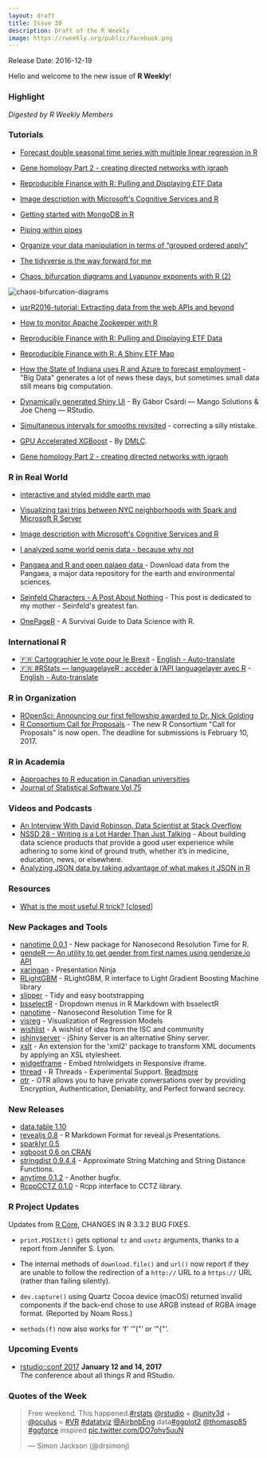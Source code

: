 ```yaml
---
layout: draft
title: Issue 30
description: Draft of the R Weekly
image: https://rweekly.org/public/facebook.png
---
```


Release Date: 2016-12-19

Hello and welcome to the new issue of **R Weekly**!

### Highlight

*Digested by R Weekly Members*


### Tutorials

+ [Forecast double seasonal time series with multiple linear regression in R](https://petolau.github.io/Forecast-double-seasonal-time-series-with-multiple-linear-regression-in-R/)

+ [Gene homology Part 2 - creating directed networks with igraph](https://shiring.github.io/genome/2016/12/14/homologous_genes_part2_post)

+ [Reproducible Finance with R: Pulling and Displaying ETF Data](https://www.rstudio.com/rviews/2016/12/14/reproducible-finance-with-r-pulling-and-displaying-etf-data/)

+ [Image description with Microsoft's Cognitive Services and R](http://flovv.github.io/Roxford_extension/)

+ [Getting started with MongoDB in R](https://cran.r-project.org/web/packages/mongolite/vignettes/intro.html)

+ [Piping within pipes](http://nathaneastwood.github.io/2016-11-21-pipes-in-pipes/) 

+ [Organize your data manipulation in terms of “grouped ordered apply”](http://www.win-vector.com/blog/2016/12/organize-your-data-manipulation-in-terms-of-grouped-ordered-apply/)

+ [The tidyverse is the way forward for me](https://www.reddit.com/r/rstats/comments/5i8v97/the_tidyverse_is_the_way_forward_for_me/)

+ [Chaos, bifurcation diagrams and Lyapunov exponents with R (2)](https://a-blog-from-sydney.blogspot.jp/2016/12/chaos-bifurcation-diagrams-and-lyapunov.html)

![chaos-bifurcation-diagrams](https://cdn.rawgit.com/rweekly/image/master/2016-12-19/chaos-bifurcation-diagrams.jpg)

+ [usrR2016-tutorial: Extracting data from the web APIs and beyond](https://github.com/ropensci/user2016-tutorial)

+ [How to monitor Apache Zookeeper with R](https://rud.is/b/2016/12/16/minding-the-zookeeper-with-r/)

+ [Reproducible Finance with R: Pulling and Displaying ETF Data](https://www.rstudio.com/rviews/2016/12/14/reproducible-finance-with-r-pulling-and-displaying-etf-data/)

+ [Reproducible Finance with R: A Shiny ETF Map](https://www.rstudio.com/rviews/2016/12/16/reproducible-finance-with-r-a-shiny-etf-map/)

+ [How the State of Indiana uses R and Azure to forecast employment](http://blog.revolutionanalytics.com/2016/12/state-of-indiana-employment.html) - "Big Data" generates a lot of news these days, but sometimes small data still means big computation.

+ [Dynamically generated Shiny UI](http://www.mango-solutions.com/wp/2016/12/dynamically-generated-shiny-ui/) - By Gábor Csárdi — Mango Solutions & Joe Cheng — RStudio.

+ [Simultaneous intervals for smooths revisited](http://www.fromthebottomoftheheap.net/2016/12/15/simultaneous-interval-revisited/) -  correcting a silly mistake.

+ [GPU Accelerated XGBoost](http://dmlc.ml/2016/12/14/GPU-accelerated-xgboost.html) - By [DMLC](http://dmlc.ml/).

+ [Gene homology Part 2 - creating directed networks with igraph](https://shiring.github.io/genome/2016/12/14/homologous_genes_part2_post)

### R in Real World

+ [interactive and styled middle earth map](http://jkunst.com/r/interactive-and-styled-middle-earth-map/)

+ [Visualizing taxi trips between NYC neighborhoods with Spark and Microsoft R Server](http://blog.revolutionanalytics.com/2016/12/taxi-mrs-spark.html) 

+ [Image description with Microsoft's Cognitive Services and R](http://flovv.github.io/Roxford_extension/)

+ [I analyzed some world penis data - because why not](https://blog.jemu.name/post/2015/08/i-analyzed-some-world-penis-data---because-why-not/)

+ [Pangaea and R and open palaeo data ](http://www.fromthebottomoftheheap.net/2016/12/16/pangaea-r-open-palaeo-data/) - Download data from the Pangaea, a major data repository for the earth and environmental sciences. 

+ [Seinfeld Characters - A Post About Nothing](https://stoltzmaniac.com/seinfeld-characters-a-post-about-nothing/) - This post is dedicated to my mother - Seinfeld's greatest fan.

+ [OnePageR](http://togaware.com/onepager/) - A Survival Guide to Data Science with R.

### International R

+ [:fr: Cartographier le vote pour le Brexit](http://freakonometrics.hypotheses.org/49832) - [English - Auto-translate](http://translate.google.com/translate?hl=&sl=fr&tl=en&u=http://freakonometrics.hypotheses.org/49832)
+ [:fr: #RStats — languagelayeR : accéder à l’API languagelayer avec R](http://colinfay.me/rstats-languagelayer-api/) - [English - Auto-translate](http://translate.google.com/translate?hl=&sl=fr&tl=en&u=http://colinfay.me/rstats-languagelayer-api/)


### R in Organization

+ [ROpenSci: Announcing our first fellowship awarded to Dr. Nick Golding](http://ropensci.org/blog/blog/2016/12/12/ropensci-fellowship-zoon.html)
+ [R Consortium Call for Proposals](https://www.r-consortium.org/blog/2016/12/06/call-for-proposals) - The new R Consortium "Call for Proposals" is now open. The deadline for submissions is February 10, 2017.

### R in Academia

+ [Approaches to R education in Canadian universities](https://f1000research.com/articles/5-2802/v1)
+ [Journal of Statistical Software Vol 75](https://www.jstatsoft.org/issue/view/v075)


### Videos and Podcasts

+ [An Interview With David Robinson, Data Scientist at Stack Overflow](https://www.datacamp.com/community/blog/an-interview-with-david-robinson-data-scientist-at-stack-overflow) 
+ [NSSD 28 - Writing is a Lot Harder Than Just Talking](https://soundcloud.com/nssd-podcast/episode-28-writing-is-a-lot-harder-than-just-talking) - About building data science products that provide a good user experience while adhering to some kind of ground truth, whether it’s in medicine, education, news, or elsewhere.
+ [Analyzing JSON data by taking advantage of what makes it JSON in R](https://blog.exploratory.io/analyzing-json-data-by-taking-advantage-of-the-structure-in-r-1e0508e30117#.7sxhp32yt)

### Resources

+ [What is the most useful R trick? \[closed\]](https://stackoverflow.com/questions/1295955/what-is-the-most-useful-r-trick)


### New Packages and Tools

+ [nanotime 0.0.1](https://github.com/eddelbuettel/nanotime) - New package for Nanosecond Resolution Time for R.
+ [gendeR — An utility to get gender from first names using genderize.io API](https://github.com/michelcaradec/gendeR)
+ [xaringan](https://github.com/yihui/xaringan) - Presentation Ninja
+ [RLightGBM](https://github.com/bwilbertz/RLightGBM) - RLightGBM, R interface to Light Gradient Boosting Machine library
+ [slipper](https://github.com/jtleek/slipper) - Tidy and easy bootstrapping
+ [bsselectR](https://walkerke.github.io/2016/12/rmd-dropdowns/) - Dropdown menus in R Markdown with bsselectR 
+ [nanotime](http://dirk.eddelbuettel.com/blog/2016/12/16/#nanotime_0.0.1) - Nanosecond Resolution Time for R
+ [visreg](https://github.com/pbreheny/visreg) - Visualization of Regression Models
+ [wishlist](https://github.com/RConsortium/wishlist) -  A wishlist of idea from the ISC and community
+ [jshinyserver](https://github.com/statsplot/jshinyserver) - jShiny Server is an alternative Shiny server.
+ [xslt](https://github.com/jeroenooms/xslt) - An extension for the 'xml2' package to transform XML documents by applying an XSL stylesheet.
+ [widgetframe](https://github.com/bhaskarvk/widgetframe) - Embed htmlwidgets in Responsive iframe.
+ [thread](https://github.com/lbartnik/thread) - R Threads - Experimental Support. [Readmore](https://random-remarks.net/2016/12/11/a-very-experimental-threading-in-r/)
+ [otr](https://github.com/jeroenooms/otr) - OTR allows you to have private conversations over by providing Encryption, Authentication, Deniability, and Perfect forward secrecy.

### New Releases

+ [data.table 1.10](https://github.com/Rdatatable/data.table/wiki)
+ [revealjs 0.8](https://github.com/rstudio/revealjs) - R Markdown Format for reveal.js Presentations.
+ [sparklyr 0.5](https://github.com/rstudio/sparklyr/releases) 
+ [xgboost 0.6 on CRAN](https://cran.r-project.org/web/packages/xgboost/index.html)
+ [stringdist 0.9.4.4](https://cran.r-project.org/web/packages/stringdist/index.html) - Approximate String Matching and String Distance Functions.
+ [anytime 0.1.2](http://dirk.eddelbuettel.com/blog/2016/12/13/#anytime_0.1.2) - Another bugfix.
+ [RcppCCTZ 0.1.0](https://cran.r-project.org/web/packages/RcppCCTZ/index.html) - Rcpp interface to CCTZ library.



### R Project Updates

Updates from [R Core](http://developer.r-project.org/blosxom.cgi/R-devel/NEWS), CHANGES IN R 3.3.2 BUG FIXES.

+ `print.POSIXct()` gets optional `tz` and `usetz` arguments, thanks to a report from Jennifer S. Lyon.

+ The internal methods of `download.file()` and `url()` now report if they are unable to follow the redirection of a `http://` URL to a `https://` URL (rather than failing silently).

+ `dev.capture()` using Quartz Cocoa device (macOS) returned invalid components if the back-end chose to use ARGB instead of RGBA image format. (Reported by Noam Ross.)

+ `methods(f)` now also works for ‘f’ ‘"("’ or ‘"{"’.


### Upcoming Events

+ [rstudio::conf 2017](https://www.rstudio.com/conference/)  **January 12 and 14, 2017** <br>
The conference about all things R and RStudio.<br /> 


### Quotes of the Week

<blockquote class="twitter-tweet" data-lang="en"><p lang="en" dir="ltr">Free weekend. This happened.<a href="https://twitter.com/hashtag/rstats?src=hash">#rstats</a> <a href="https://twitter.com/rstudio">@rstudio</a> + <a href="https://twitter.com/unity3d">@unity3d</a> + <a href="https://twitter.com/oculus">@oculus</a> = <a href="https://twitter.com/hashtag/VR?src=hash">#VR</a> <a href="https://twitter.com/hashtag/datatviz?src=hash">#datatviz</a> <a href="https://twitter.com/AirbnbEng">@AirbnbEng</a> data<a href="https://twitter.com/hashtag/ggplot2?src=hash">#ggplot2</a> <a href="https://twitter.com/thomasp85">@thomasp85</a> <a href="https://twitter.com/hashtag/ggforce?src=hash">#ggforce</a> inspired <a href="https://t.co/DO7ohv5uuN">pic.twitter.com/DO7ohv5uuN</a></p>&mdash; Simon Jackson (@drsimonj) <a href="https://twitter.com/drsimonj/status/808275793155530756"></a></blockquote>
